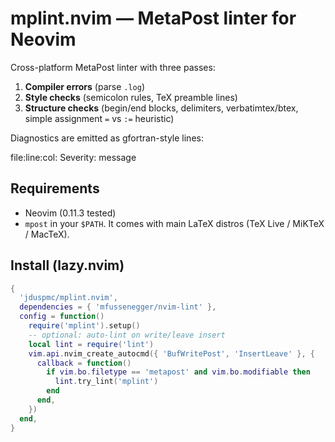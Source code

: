 # mplint.nvim — MetaPost linter for Neovim

Cross-platform MetaPost linter with three passes:

1. **Compiler errors** (parse `.log`)
2. **Style checks** (semicolon rules, TeX preamble lines)
3. **Structure checks** (begin/end blocks, delimiters, verbatimtex/btex, simple assignment `=` vs `:=` heuristic)

Diagnostics are emitted as gfortran-style lines:

file:line:col: Severity: message

## Requirements
- Neovim (0.11.3 tested)
- `mpost` in your `$PATH`. It comes with main LaTeX distros (TeX Live / MiKTeX / MacTeX).

## Install (lazy.nvim)
```lua
{
  'jduspmc/mplint.nvim',
  dependencies = { 'mfussenegger/nvim-lint' },
  config = function()
    require('mplint').setup()
    -- optional: auto-lint on write/leave insert
    local lint = require('lint')
    vim.api.nvim_create_autocmd({ 'BufWritePost', 'InsertLeave' }, {
      callback = function()
        if vim.bo.filetype == 'metapost' and vim.bo.modifiable then
          lint.try_lint('mplint')
        end
      end,
    })
  end,
}
